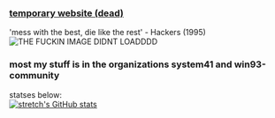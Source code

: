 ### [temporary website (dead)](https://dev.page/its-pablo)
'mess with the best, die like the rest' - Hackers (1995)  
![THE FUCKIN IMAGE DIDNT LOADDDD](https://komarev.com/ghpvc/?username=its-pablo)
### **most my stuff is in the organizations system41 and win93-community**

statses below:  
[![stretch's GitHub stats](https://github-readme-stats.vercel.app/api?username=sttech07)](https://github.com/anuraghazra/github-readme-stats)

